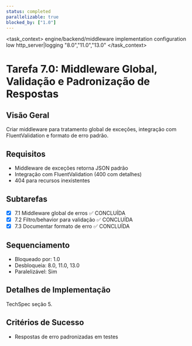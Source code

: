 ```yaml
---
status: completed
parallelizable: true
blocked_by: ["1.0"]
---
```


<task_context>
<domain>engine/backend/middleware</domain>
<type>implementation</type>
<scope>configuration</scope>
<complexity>low</complexity>
<dependencies>http_server|logging</dependencies>
<unblocks>"8.0","11.0","13.0"</unblocks>
</task_context>

# Tarefa 7.0: Middleware Global, Validação e Padronização de Respostas

## Visão Geral
Criar middleware para tratamento global de exceções, integração com FluentValidation e formato de erro padrão.

## Requisitos
- Middleware de exceções retorna JSON padrão
- Integração com FluentValidation (400 com detalhes)
- 404 para recursos inexistentes

## Subtarefas
- [x] 7.1 Middleware global de erros ✅ CONCLUÍDA
- [x] 7.2 Filtro/behavior para validação ✅ CONCLUÍDA  
- [x] 7.3 Documentar formato de erro ✅ CONCLUÍDA

## Sequenciamento
- Bloqueado por: 1.0
- Desbloqueia: 8.0, 11.0, 13.0
- Paralelizável: Sim

## Detalhes de Implementação
TechSpec seção 5.

## Critérios de Sucesso
- Respostas de erro padronizadas em testes
